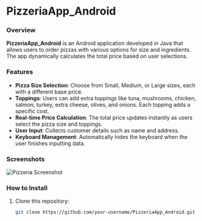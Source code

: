 # PizzeriaApp_Android

### Overview
**PizzeriaApp_Android** is an Android application developed in Java that allows users to order pizzas with various options for size and ingredients. The app dynamically calculates the total price based on user selections.

### Features
- **Pizza Size Selection**: Choose from Small, Medium, or Large sizes, each with a different base price.
- **Toppings**: Users can add extra toppings like tuna, mushrooms, chicken, salmon, turkey, extra cheese, olives, and onions. Each topping adds a specific cost.
- **Real-time Price Calculation**: The total price updates instantly as users select the pizza size and toppings.
- **User Input**: Collects customer details such as name and address.
- **Keyboard Management**: Automatically hides the keyboard when the user finishes inputting data.

### Screenshots

![Pizzeria Screenshot]([URL_OF_YOUR_SCREENSHOT](https://github.com/marouaEzzaki/PizzeriaApp_Android/blob/main/pizzeria-app-screenshot.png))

### How to Install
1. Clone this repository:  
   ```bash
   git clone https://github.com/your-username/PizzeriaApp_Android.git
